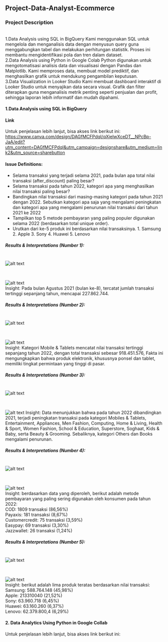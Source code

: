 ## Project-Data-Analyst-Ecommerce
### Project Description
<br>1.Data Analysis using SQL in BigQuery
Kami menggunakan SQL untuk mengelola dan menganalisis data dengan menyusun query guna menggabungkan tabel dan melakukan perhitungan statistik. Proses ini membantu mengidentifikasi pola dan tren dalam dataset.
<br>2.Data Analysis using Python in Google Colab
Python digunakan untuk mengotomatisasi analisis data dan visualisasi dengan Pandas dan Matplotlib. Kami memproses data, membuat model prediktif, dan menghasilkan grafik untuk mendukung pengambilan keputusan.
<br>3.Data Visualization in Looker Studio 
Kami membuat dashboard interaktif di Looker Studio untuk menyajikan data secara visual. Grafik dan filter diterapkan guna menganalisis metrik penting seperti penjualan dan profit, sehingga laporan lebih informatif dan mudah dipahami.

#### 1.Data Analysis using SQL in BigQuery
#### Link
Untuk penjelasan lebih lanjut, bisa akses link berikut ini: https://www.canva.com/design/DAGfMCFPdqI/qXjeIwXceDT__NPcBp-JaA/edit?utm_content=DAGfMCFPdqI&utm_campaign=designshare&utm_medium=link2&utm_source=sharebutton

#### Issue Definitions:
- Selama transaksi yang terjadi selama 2021, pada bulan apa total nilai transaksi (after_discount) paling besar?
- Selama transaksi pada tahun 2022, kategori apa yang menghasilkan nilai transaksi paling besar?
- Bandingkan nilai transaksi dari masing-masing kategori pada tahun 2021 dengan 2022. Sebutkan kategori apa saja yang mengalami peningkatan dan kategori apa yang mengalami penurunan nilai transaksi dari tahun 2021 ke 2022
- Tampilkan top 5 metode pembayaran yang paling populer digunakan selama 2022 (berdasarkan total unique order).
- Urutkan dari ke-5 produk ini berdasarkan nilai transaksinya. 1. Samsung 2. Apple 3. Sony 4. Huawei 5. Lenovo

##### Results & Interpretations (Number 1): <br> <br>
![alt text](https://github.com/amirahzubaidi/Project-Data-Analyst-Ecommerce/blob/main/SQL%20in%20Bigquery/Screenshot%20Query%20%26%20Result/Query%20no%201.png?raw=true)

<br> 

![alt text](https://github.com/amirahzubaidi/Project-Data-Analyst-Ecommerce/blob/main/SQL%20in%20Bigquery/Screenshot%20Query%20%26%20Result/Result%20no%201.png?raw=true)
<br>Insight: Pada bulan Agustus 2021 (bulan ke-8), tercatat jumlah transaksi tertinggi sepanjang tahun, mencapai 227.862.744.
   
##### Results & Interpretations (Number 2): <br> <br>
![alt text](https://github.com/amirahzubaidi/Project-Data-Analyst-Ecommerce/blob/main/SQL%20in%20Bigquery/Screenshot%20Query%20%26%20Result/Query%20no%202.png?raw=true)

<br> 

![alt text](https://github.com/amirahzubaidi/Project-Data-Analyst-Ecommerce/blob/main/SQL%20in%20Bigquery/Screenshot%20Query%20%26%20Result/Result%20no%202.png?raw=true)
<br>Insight: Kategori Mobile & Tablets mencatat nilai transaksi tertinggi sepanjang tahun 2022, dengan total transaksi sebesar 918.451.576, Fakta ini mengungkapkan bahwa produk elektronik, khususnya ponsel dan tablet, memiliki tingkat permintaan yang tinggi di pasar.

##### Results & Interpretations (Number 3): <br> <br>
![alt text](https://github.com/amirahzubaidi/Project-Data-Analyst-Ecommerce/blob/main/SQL%20in%20Bigquery/Screenshot%20Query%20%26%20Result/Query%20no%203.png?raw=true)

<br>

![alt text](https://github.com/amirahzubaidi/Project-Data-Analyst-Ecommerce/blob/main/SQL%20in%20Bigquery/Screenshot%20Query%20%26%20Result/Result%20no%203.png?raw=true)
Insight: Data menunjukkan bahwa pada tahun 2022 dibandingkan 2021, terjadi peningkatan transaksi pada kategori Mobiles & Tablets, Entertainment, Appliances, Men Fashion, Computing, Home & Living, Health & Sport, Women Fashion, School & Education, Superstore, Soghaat, Kids & Baby, serta Beauty & Grooming. Sebaliknya, kategori Others dan Books mengalami penurunan.

##### Results & Interpretations (Number 4): <br> <br>
![alt text](https://github.com/amirahzubaidi/Project-Data-Analyst-Ecommerce/blob/main/SQL%20in%20Bigquery/Screenshot%20Query%20%26%20Result/Query%20no%204.png?raw=true)

<br>

![alt text](https://github.com/amirahzubaidi/Project-Data-Analyst-Ecommerce/blob/main/SQL%20in%20Bigquery/Screenshot%20Query%20%26%20Result/Result%20no%204.png?raw=true)
<br> Insight: berdasarkan data yang diperoleh, berikut adalah metode pembayaran yang paling sering digunakan oleh konsumen pada tahun 2022:
<br> COD: 1809 transaksi (86,56%)
<br> Payaxis: 181 transaksi (8,67%)
<br> Customercredit: 75 transaksi (3,59%)
<br> Easypay: 69 transaksi (3,30%)
<br> Jazzwallet: 26 transaksi (1,24%)

##### Results & Interpretations (Number 5): <br> <br>
![alt text](https://github.com/amirahzubaidi/Project-Data-Analyst-Ecommerce/blob/main/SQL%20in%20Bigquery/Screenshot%20Query%20%26%20Result/Query%20no%205.png?raw=true)

<br>

![alt text](https://github.com/amirahzubaidi/Project-Data-Analyst-Ecommerce/blob/main/SQL%20in%20Bigquery/Screenshot%20Query%20%26%20Result/Result%20no%205.png?raw=true)
<br> Insight: berikut adalah lima produk teratas berdasarkan nilai transaksi:
<br> Samsung: 588.764.148 (45,98%)
<br> Apple: 213310040 (21,52%)
<br> Sony: 63.960.718 (6,45%)
<br> Huawei: 63.160.260 (6,37%)
<br> Lenovo: 62.379.800,4 (6,29%)

#### 2. Data Analytics Using Python in Google Collab
Untuk penjelasan lebih lanjut, bisa akses link berikut ini: 


